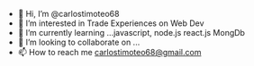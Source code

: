 - 👋 Hi, I’m @carlostimoteo68
- 👀 I’m interested in Trade Experiences on Web Dev
- 🌱 I’m currently learning ...javascript, node.js react.js MongDb
- 💞️ I’m looking to collaborate on ...
- 📫 How to reach me carlostimoteo68@gmail.com

<!---
carlostimoteo68/carlostimoteo68 is a ✨ special ✨ repository because its `README.md` (this file) appears on your GitHub profile.
You can click the Preview link to take a look at your changes.
--->
